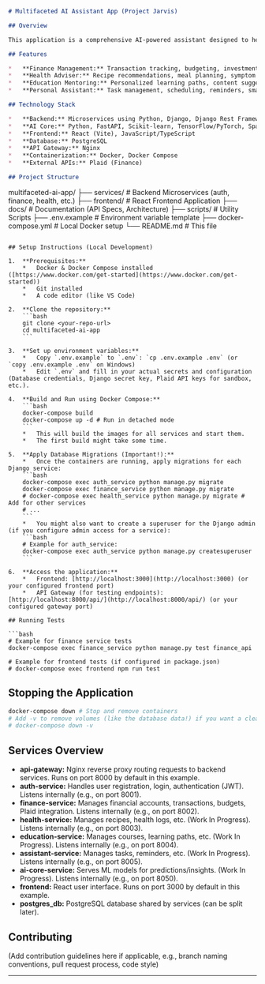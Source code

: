 ```markdown
# Multifaceted AI Assistant App (Project Jarvis)

## Overview

This application is a comprehensive AI-powered assistant designed to help users manage various aspects of their lives, including finance, health, education, and personal tasks. It aims to provide a seamless, integrated experience leveraging AI for personalized insights and automation.

## Features

*   **Finance Management:** Transaction tracking, budgeting, investment advice (via Plaid integration & AI insights).
*   **Health Adviser:** Recipe recommendations, meal planning, symptom checking, fitness tracking (integrations planned).
*   **Education Mentoring:** Personalized learning paths, content suggestions, progress tracking (future scope).
*   **Personal Assistant:** Task management, scheduling, reminders, smart home integration (future scope).

## Technology Stack

*   **Backend:** Microservices using Python, Django, Django Rest Framework
*   **AI Core:** Python, FastAPI, Scikit-learn, TensorFlow/PyTorch, SpaCy (planned)
*   **Frontend:** React (Vite), JavaScript/TypeScript
*   **Database:** PostgreSQL
*   **API Gateway:** Nginx
*   **Containerization:** Docker, Docker Compose
*   **External APIs:** Plaid (Finance)

## Project Structure

```
multifaceted-ai-app/
├── services/       # Backend Microservices (auth, finance, health, etc.)
├── frontend/       # React Frontend Application
├── docs/           # Documentation (API Specs, Architecture)
├── scripts/        # Utility Scripts
├── .env.example    # Environment variable template
├── docker-compose.yml # Local Docker setup
└── README.md       # This file
```

## Setup Instructions (Local Development)

1.  **Prerequisites:**
    *   Docker & Docker Compose installed ([https://www.docker.com/get-started](https://www.docker.com/get-started))
    *   Git installed
    *   A code editor (like VS Code)

2.  **Clone the repository:**
    ```bash
    git clone <your-repo-url>
    cd multifaceted-ai-app
    ```

3.  **Set up environment variables:**
    *   Copy `.env.example` to `.env`: `cp .env.example .env` (or `copy .env.example .env` on Windows)
    *   Edit `.env` and fill in your actual secrets and configuration (Database credentials, Django secret key, Plaid API keys for sandbox, etc.).

4.  **Build and Run using Docker Compose:**
    ```bash
    docker-compose build
    docker-compose up -d # Run in detached mode
    ```
    *   This will build the images for all services and start them.
    *   The first build might take some time.

5.  **Apply Database Migrations (Important!):**
    *   Once the containers are running, apply migrations for each Django service:
    ```bash
    docker-compose exec auth_service python manage.py migrate
    docker-compose exec finance_service python manage.py migrate
    # docker-compose exec health_service python manage.py migrate # Add for other services
    # ...
    ```
    *   You might also want to create a superuser for the Django admin (if you configure admin access for a service):
    ```bash
    # Example for auth_service:
    docker-compose exec auth_service python manage.py createsuperuser
    ```

6.  **Access the application:**
    *   Frontend: [http://localhost:3000](http://localhost:3000) (or your configured frontend port)
    *   API Gateway (for testing endpoints): [http://localhost:8000/api/](http://localhost:8000/api/) (or your configured gateway port)

## Running Tests

```bash
# Example for finance service tests
docker-compose exec finance_service python manage.py test finance_api

# Example for frontend tests (if configured in package.json)
# docker-compose exec frontend npm run test
```

## Stopping the Application

```bash
docker-compose down # Stop and remove containers
# Add -v to remove volumes (like the database data!) if you want a clean restart:
# docker-compose down -v
```

## Services Overview

*   **api-gateway:** Nginx reverse proxy routing requests to backend services. Runs on port 8000 by default in this example.
*   **auth-service:** Handles user registration, login, authentication (JWT). Listens internally (e.g., on port 8001).
*   **finance-service:** Manages financial accounts, transactions, budgets, Plaid integration. Listens internally (e.g., on port 8002).
*   **health-service:** Manages recipes, health logs, etc. (Work In Progress). Listens internally (e.g., on port 8003).
*   **education-service:** Manages courses, learning paths, etc. (Work In Progress). Listens internally (e.g., on port 8004).
*   **assistant-service:** Manages tasks, reminders, etc. (Work In Progress). Listens internally (e.g., on port 8005).
*   **ai-core-service:** Serves ML models for predictions/insights. (Work In Progress). Listens internally (e.g., on port 8050).
*   **frontend:** React user interface. Runs on port 3000 by default in this example.
*   **postgres_db:** PostgreSQL database shared by services (can be split later).

## Contributing

(Add contribution guidelines here if applicable, e.g., branch naming conventions, pull request process, code style)

---
```
